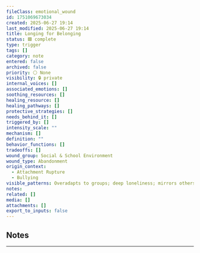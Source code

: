```yaml
---
fileClass: emotional_wound
id: 1751069673034
created: 2025-06-27 19:14
last_modified: 2025-06-27 19:14
title: Longing for Belonging
status: 🟩 complete
type: trigger
tags: []
category: note
entered: false
archived: false
priority: ⚪ None
visibility: 🔒 private
internal_voices: []
associated_emotions: []
soothing_resources: []
healing_resource: []
healing_pathways: []
protective_strategies: []
needs_behind_it: []
triggered_by: []
intensity_scale: ""
mechanism: []
definition: ""
behavior_functions: []
tradeoffs: []
wound_group: Social & School Environment
wound_type: Abandonment
origin_context:
  - Attachment Rupture
  - Bullying
visible_patterns: Overadapts to groups; deep loneliness; mirrors others to avoid rejection
notes: 
related: []
media: []
attachments: []
export_to_inputs: false
---
```


## Notes
---


